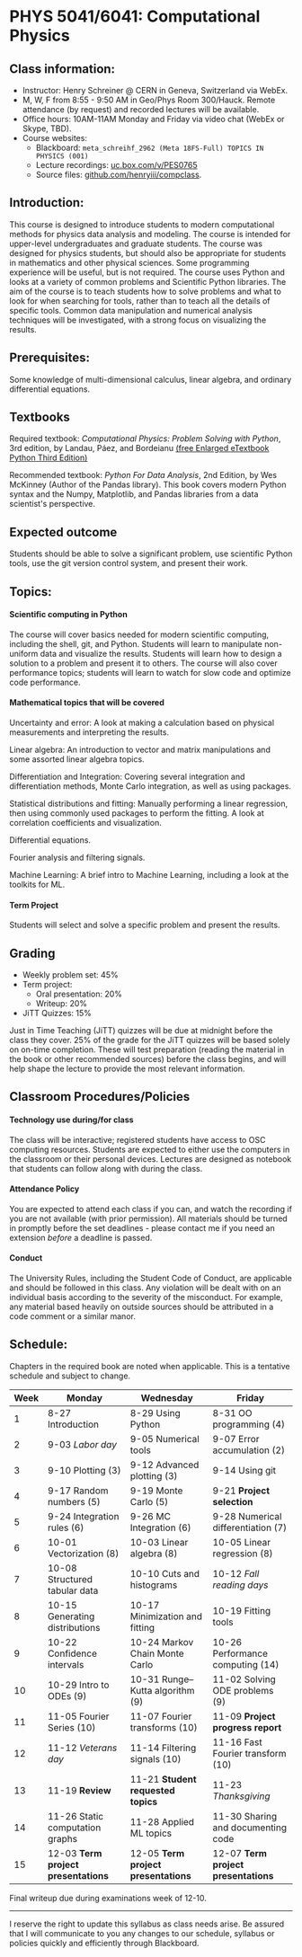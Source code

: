 # PHYS 5041/6041: Computational Physics

## Class information:
* Instructor: Henry Schreiner @ CERN in Geneva, Switzerland via WebEx.
* M, W, F from 8:55 - 9:50 AM in Geo/Phys Room 300/Hauck. Remote attendance (by request) and recorded lectures will be available.
* Office hours: 10AM-11AM Monday and Friday via video chat (WebEx or Skype, TBD).
* Course websites:
    - Blackboard: `meta_schreihf_2962 (Meta 18FS-Full) TOPICS IN PHYSICS (001)`
    - Lecture recordings: [uc.box.com/v/PES0765](https://uc.box.com/v/PES0765)
    - Source files: [github.com/henryiii/compclass](https://github.com/henryiii/compclass).

## Introduction:
This course is designed to introduce students to modern computational methods for physics data analysis and modeling. The course is intended for upper-level undergraduates and graduate students. The course was designed for physics students, but should also be appropriate for students in mathematics and other physical sciences.  Some programming experience will be useful, but is not required. The course uses Python and looks at a variety of common problems and Scientific Python libraries. The aim of the course is to teach students how to solve problems and what to look for when searching for tools, rather than to teach all the details of specific tools. Common data manipulation and numerical analysis techniques will be investigated, with a strong focus on visualizing the results.

## Prerequisites:

Some knowledge of multi-dimensional calculus, linear algebra, and ordinary differential equations.

## Textbooks
Required textbook: *Computational Physics: Problem Solving with Python*, 3rd edition, by Landau, Páez, and Bordeianu [(free Enlarged eTextbook Python Third Edition)](https://www.eidos.ic.i.u-tokyo.ac.jp/~tau/lecture/computational_physics/docs/computational_physics.pdf)

Recommended textbook: *Python For Data Analysis*, 2nd Edition, by Wes McKinney (Author of the Pandas library). This book covers modern Python syntax and the Numpy, Matplotlib, and Pandas libraries from a data scientist's perspective.

## Expected outcome

Students should be able to solve a significant problem, use scientific Python tools, use the git version control system, and present their work. 

## Topics:

#### Scientific computing in Python
The course will cover basics needed for modern scientific computing, including the shell, git, and Python. Students will learn to manipulate non-uniform data and visualize the results. Students will learn how to design a solution to a problem and present it to others. The course will also cover performance topics; students will learn to watch for slow code and optimize code performance.

#### Mathematical topics that will be covered
Uncertainty and error: A look at making a calculation based on physical measurements and interpreting the results.

Linear algebra: An introduction to vector and matrix manipulations and some assorted linear algebra topics.

Differentiation and Integration:  Covering several integration and differentiation methods, Monte Carlo integration, as well as using packages.

Statistical distributions and fitting: Manually performing a linear regression, then using commonly used packages to perform the fitting. A look at correlation coefficients and visualization.

Differential equations.

Fourier analysis and filtering signals.

Machine Learning: A brief intro to Machine Learning, including a look at the toolkits for ML.

#### Term Project

Students will select and solve a specific problem and present the results.

## Grading
* Weekly problem set: 45%
* Term project:
    * Oral presentation: 20%
    * Writeup: 20%
* JiTT Quizzes: 15%

Just in Time Teaching (JiTT) quizzes will be due at midnight before the class they cover. 25% of the grade for the JiTT quizzes will be based solely on on-time completion. These will test preparation (reading the material in the book or other recommended sources) before the class begins, and will help shape the lecture to provide the most relevant information.

## Classroom Procedures/Policies

#### Technology use during/for class

The class will be interactive; registered students have access to OSC computing resources. Students are expected to either use the computers in the classroom or their personal devices. Lectures are designed as notebook that students can follow along with during the class.

#### Attendance Policy

You are expected to attend each class if you can, and watch the recording if you are not available (with prior permission). All materials should be turned in promptly before the set deadlines - please contact me if you need an extension *before* a deadline is passed.

#### Conduct

The University Rules, including the Student Code of Conduct, are applicable and should be followed in this class. Any violation will be dealt with on an individual basis according to the severity of the misconduct. For example, any material based heavily on outside sources should be attributed in a code comment or a similar manor.


## Schedule:

Chapters in the required book are noted when applicable. This is a tentative schedule and subject to change.

| Week | Monday                       | Wednesday                  | Friday              |
|------|------------------------------|----------------------------|---------------------|
| 1  | 8-27  Introduction             | 8-29 Using Python          | 8-31 OO programming (4) |
| 2  | 9-03  *Labor day*              | 9-05 Numerical tools       | 9-07 Error accumulation (2) |
| 3  | 9-10  Plotting (3)             | 9-12 Advanced plotting (3) |  9-14 Using git |
| 4  | 9-17  Random numbers (5)       | 9-19 Monte Carlo (5)       | 9-21  **Project selection** |
| 5  | 9-24  Integration rules (6)    | 9-26 MC Integration (6)    | 9-28 Numerical differentiation (7) |
| 6  | 10-01 Vectorization (8)        | 10-03 Linear algebra (8)   | 10-05 Linear regression (8) |
| 7  | 10-08 Structured tabular data  | 10-10 Cuts and histograms  | 10-12 *Fall reading days* |
| 8  | 10-15 Generating distributions | 10-17 Minimization and fitting | 10-19 Fitting tools |
| 9  | 10-22 Confidence intervals     | 10-24 Markov Chain Monte Carlo | 10-26 Performance computing (14) |
| 10 | 10-29 Intro to ODEs (9)        | 10-31 Runge–Kutta algorithm (9) | 11-02 Solving ODE problems (9) |
| 11 | 11-05 Fourier Series (10)      | 11-07 Fourier transforms (10) | 11-09 **Project progress report** |
| 12 | 11-12 *Veterans day*           | 11-14 Filtering signals (10) | 11-16 Fast Fourier transform (10) |
| 13 | 11-19 **Review** | 11-21 **Student requested topics** | 11-23 *Thanksgiving* |
| 14 | 11-26 Static computation graphs | 11-28 Applied ML topics | 11-30 Sharing and documenting code |
| 15 | 12-03 **Term project presentations** | 12-05 **Term project presentations** | 12-07 **Term project presentations** |

Final writeup due during examinations week of 12-10.

------------------------- 

I reserve the right to update this syllabus as class needs arise. Be assured that I will communicate to you any changes to our schedule, syllabus or policies quickly and efficiently through Blackboard.
